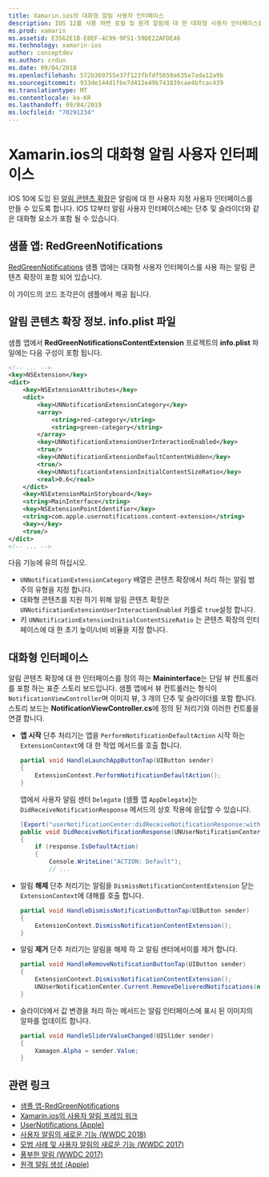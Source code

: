 ```yaml
---
title: Xamarin.ios의 대화형 알림 사용자 인터페이스
description: IOS 12를 사용 하면 로컬 및 원격 알림에 대 한 대화형 사용자 인터페이스를 만들 수 있습니다. 이 가이드에서는 Xamarin.ios에서 이러한 기능을 사용 하는 방법을 설명 합니다.
ms.prod: xamarin
ms.assetid: E3562E1B-E0EF-4C99-9F51-59DE22AFDE46
ms.technology: xamarin-ios
author: conceptdev
ms.author: crdun
ms.date: 09/04/2018
ms.openlocfilehash: 572b369755e37f123fbfdf5850a635e7ada12a9b
ms.sourcegitcommit: 933de144d1fbe7d412e49b743839cae4bfcac439
ms.translationtype: MT
ms.contentlocale: ko-KR
ms.lasthandoff: 09/04/2019
ms.locfileid: "70291234"
---
```

# <a name="interactive-notification-user-interfaces-in-xamarinios"></a>Xamarin.ios의 대화형 알림 사용자 인터페이스

IOS 10에 도입 된 [알림 콘텐츠 확장](~/ios/platform/user-notifications/advanced-user-notifications.md)은 알림에 대 한 사용자 지정 사용자 인터페이스를 만들 수 있도록 합니다. IOS 12부터 알림 사용자 인터페이스에는 단추 및 슬라이더와 같은 대화형 요소가 포함 될 수 있습니다.

## <a name="sample-app-redgreennotifications"></a>샘플 앱: RedGreenNotifications

[RedGreenNotifications](https://docs.microsoft.com/samples/xamarin/ios-samples/ios12-redgreennotifications) 샘플 앱에는 대화형 사용자 인터페이스를 사용 하는 알림 콘텐츠 확장이 포함 되어 있습니다.

이 가이드의 코드 조각은이 샘플에서 제공 됩니다.

## <a name="notification-content-extension-infoplist-file"></a>알림 콘텐츠 확장 정보. info.plist 파일

샘플 앱에서 **RedGreenNotificationsContentExtension** 프로젝트의 **info.plist** 파일에는 다음 구성이 포함 됩니다.

```xml
<!-- ... -->
<key>NSExtension</key>
<dict>
    <key>NSExtensionAttributes</key>
    <dict>
        <key>UNNotificationExtensionCategory</key>
        <array>
            <string>red-category</string>
            <string>green-category</string>
        </array>
        <key>UNNotificationExtensionUserInteractionEnabled</key>
        <true/>
        <key>UNNotificationExtensionDefaultContentHidden</key>
        <true/>
        <key>UNNotificationExtensionInitialContentSizeRatio</key>
        <real>0.6</real>
    </dict>
    <key>NSExtensionMainStoryboard</key>
    <string>MainInterface</string>
    <key>NSExtensionPointIdentifier</key>
    <string>com.apple.usernotifications.content-extension</string>
    <key></key>
    <true/>
</dict>
<!-- ... -->
```

다음 기능에 유의 하십시오.

- `UNNotificationExtensionCategory` 배열은 콘텐츠 확장에서 처리 하는 알림 범주의 유형을 지정 합니다.
- 대화형 콘텐츠를 지원 하기 위해 알림 콘텐츠 확장은 `UNNotificationExtensionUserInteractionEnabled` 키를로 `true`설정 합니다.
- 키 `UNNotificationExtensionInitialContentSizeRatio` 는 콘텐츠 확장의 인터페이스에 대 한 초기 높이/너비 비율을 지정 합니다.

## <a name="interactive-interface"></a>대화형 인터페이스

알림 콘텐츠 확장에 대 한 인터페이스를 정의 하는 **Maininterface**는 단일 뷰 컨트롤러를 포함 하는 표준 스토리 보드입니다. 샘플 앱에서 뷰 컨트롤러는 형식이 `NotificationViewController`며 이미지 뷰, 3 개의 단추 및 슬라이더를 포함 합니다. 스토리 보드는 **NotificationViewController.cs**에 정의 된 처리기와 이러한 컨트롤을 연결 합니다.

- **앱 시작** 단추 처리기는 앱을 `PerformNotificationDefaultAction` 시작 하는 `ExtensionContext`에 대 한 작업 메서드를 호출 합니다.

    ```csharp
    partial void HandleLaunchAppButtonTap(UIButton sender)
    {
        ExtensionContext.PerformNotificationDefaultAction();
    }
    ```

    앱에서 사용자 알림 센터 `Delegate` (샘플 앱 `AppDelegate`)는 `DidReceiveNotificationResponse` 메서드의 상호 작용에 응답할 수 있습니다.

    ```csharp
    [Export("userNotificationCenter:didReceiveNotificationResponse:withCompletionHandler:")]
    public void DidReceiveNotificationResponse(UNUserNotificationCenter center, UNNotificationResponse response, System.Action completionHandler)
    {
        if (response.IsDefaultAction)
        {
            Console.WriteLine("ACTION: Default");
            // ...
    ```

- 알림 **해제** 단추 처리기는 알림을 `DismissNotificationContentExtension` 닫는 `ExtensionContext`에 대해를 호출 합니다.

    ```csharp
    partial void HandleDismissNotificationButtonTap(UIButton sender)
    {
        ExtensionContext.DismissNotificationContentExtension();
    }
    ```

- 알림 **제거** 단추 처리기는 알림을 해제 하 고 알림 센터에서이를 제거 합니다.

    ```csharp
    partial void HandleRemoveNotificationButtonTap(UIButton sender)
    {
        ExtensionContext.DismissNotificationContentExtension();
        UNUserNotificationCenter.Current.RemoveDeliveredNotifications(new string[] { notification.Request.Identifier });
    }
    ```

- 슬라이더에서 값 변경을 처리 하는 메서드는 알림 인터페이스에 표시 된 이미지의 알파를 업데이트 합니다.

    ```csharp
    partial void HandleSliderValueChanged(UISlider sender)
    {
        Xamagon.Alpha = sender.Value;
    }
    ```

## <a name="related-links"></a>관련 링크

- [샘플 앱-RedGreenNotifications](https://docs.microsoft.com/samples/xamarin/ios-samples/ios12-redgreennotifications)
- [Xamarin.ios의 사용자 알림 프레임 워크](~/ios/platform/user-notifications/index.md)
- [UserNotifications (Apple)](https://developer.apple.com/documentation/usernotifications?language=objc)
- [사용자 알림의 새로운 기능 (WWDC 2018)](https://developer.apple.com/videos/play/wwdc2018/710/)
- [모범 사례 및 사용자 알림의 새로운 기능 (WWDC 2017)](https://developer.apple.com/videos/play/wwdc2017/708/)
- [풍부한 알림 (WWDC 2017)](https://developer.apple.com/videos/play/wwdc2017/817/)
- [원격 알림 생성 (Apple)](https://developer.apple.com/documentation/usernotifications/setting_up_a_remote_notification_server/generating_a_remote_notification)
